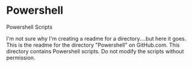 Powershell
==========

Powershell Scripts

I'm not sure why I'm creating a readme for a directory....but here it goes. This is the readme for the directory "Powershell"
on GitHub.com. This directory contains Powershell scripts. Do not modify the scripts without permission. 
